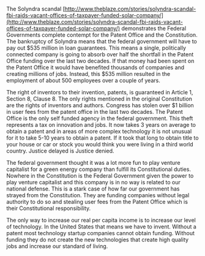 
The Solyndra scandal [http://www.theblaze.com/stories/solyndra-scandal-fbi-raids-vacant-offices-of-taxpayer-funded-solar-company/](http://www.theblaze.com/stories/solyndra-scandal-fbi-raids-vacant-offices-of-taxpayer-funded-solar-company/) demonstrates the Federal Governments complete contempt for the Patent Office and the Constitution. The bankruptcy of Solyndra means that the federal government will have to pay out $535 million in loan guarantees. This means a single, politically connected company is going to absorb over half the shortfall in the Patent Office funding over the last two decades. If that money had been spent on the Patent Office it would have benefited thousands of companies and creating millions of jobs. Instead, this $535 million resulted in the employment of about 500 employees over a couple of years.

The right of inventors to their invention, patents, is guaranteed in Article 1, Section 8, Clause 8. The only rights mentioned in the original Constitution are the rights of inventors and authors. Congress has stolen over $1 billion in user fees from the patent office in the last two decades. The Patent Office is the only self funded agency in the federal government. This theft represents a tax on innovation and jobs. It now takes 3 years on average to obtain a patent and in areas of more complex technology it is not unusual for it to take 5-10 years to obtain a patent. If it took that long to obtain title to your house or car or stock you would think you were living in a third world country. Justice delayed is Justice denied.

The federal government thought it was a lot more fun to play venture capitalist for a green energy company than fulfill its Constitutional duties. Nowhere in the Constitution is the Federal Government given the power to play venture capitalist and this company is in no way is related to our national defense. This is a stark case of how far our government has strayed from the Constitution. They are funding companies without legal authority to do so and stealing user fees from the Patent Office which is their Constitutional responsibility.

The only way to increase our real per capita income is to increase our level of technology. In the United States that means we have to invent. Without a patent most technology startup companies cannot obtain funding. Without funding they do not create the new technologies that create high quality jobs and increase our standard of living.